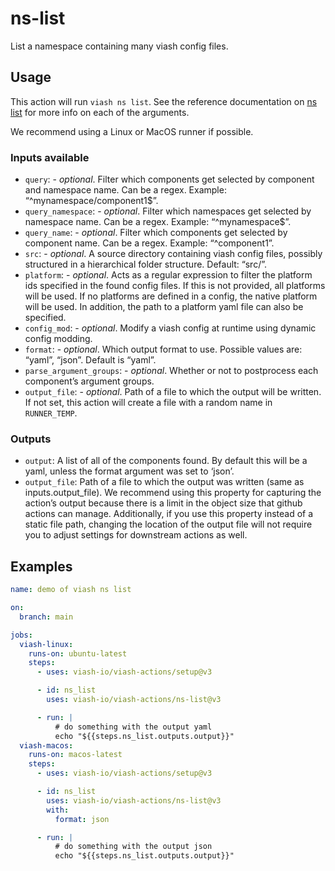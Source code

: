 ns-list
================

List a namespace containing many viash config files.

## Usage

This action will run `viash ns list`. See the reference documentation on
[ns list](https://viash.io/reference/viash/ns.html) for more info on
each of the arguments.

We recommend using a Linux or MacOS runner if possible.

### Inputs available

- `query`: - *optional*. Filter which components get selected by
  component and namespace name. Can be a regex. Example:
  “^mynamespace/component1\$”.
- `query_namespace`: - *optional*. Filter which namespaces get selected
  by namespace name. Can be a regex. Example: “^mynamespace\$”.
- `query_name`: - *optional*. Filter which components get selected by
  component name. Can be a regex. Example: “^component1”.
- `src`: - *optional*. A source directory containing viash config files,
  possibly structured in a hierarchical folder structure. Default:
  “src/”.
- `platform`: - *optional*. Acts as a regular expression to filter the
  platform ids specified in the found config files. If this is not
  provided, all platforms will be used. If no platforms are defined in a
  config, the native platform will be used. In addition, the path to a
  platform yaml file can also be specified.
- `config_mod`: - *optional*. Modify a viash config at runtime using
  dynamic config modding.
- `format`: - *optional*. Which output format to use. Possible values
  are: “yaml”, “json”. Default is “yaml”.
- `parse_argument_groups`: - *optional*. Whether or not to postprocess
  each component’s argument groups.
- `output_file`: - *optional*. Path of a file to which the output will
  be written. If not set, this action will create a file with a random
  name in `RUNNER_TEMP`.

### Outputs

- `output`: A list of all of the components found. By default this will
  be a yaml, unless the format argument was set to ‘json’.
- `output_file`: Path of a file to which the output was written (same as
  inputs.output_file). We recommend using this property for capturing
  the action’s output because there is a limit in the object size that
  github actions can manage. Additionally, if you use this property
  instead of a static file path, changing the location of the output
  file will not require you to adjust settings for downstream actions as
  well.

## Examples

``` yaml
name: demo of viash ns list

on: 
  branch: main

jobs:
  viash-linux:
    runs-on: ubuntu-latest
    steps:
      - uses: viash-io/viash-actions/setup@v3

      - id: ns_list
        uses: viash-io/viash-actions/ns-list@v3

      - run: |
          # do something with the output yaml
          echo "${{steps.ns_list.outputs.output}}"
  viash-macos:
    runs-on: macos-latest
    steps:
      - uses: viash-io/viash-actions/setup@v3

      - id: ns_list
        uses: viash-io/viash-actions/ns-list@v3
        with:
          format: json

      - run: |
          # do something with the output json
          echo "${{steps.ns_list.outputs.output}}"
```
